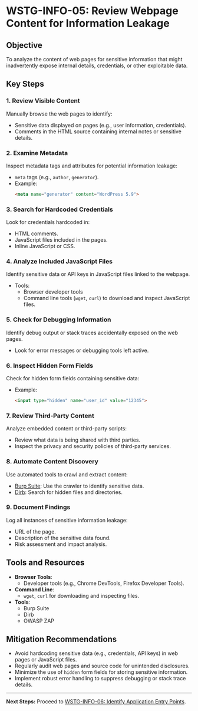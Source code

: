 # WSTG-INFO-05: Review Webpage Content for Information Leakage

## Objective
To analyze the content of web pages for sensitive information that might inadvertently expose internal details, credentials, or other exploitable data.

## Key Steps

### 1. Review Visible Content
Manually browse the web pages to identify:
- Sensitive data displayed on pages (e.g., user information, credentials).
- Comments in the HTML source containing internal notes or sensitive details.

### 2. Examine Metadata
Inspect metadata tags and attributes for potential information leakage:
- `meta` tags (e.g., `author`, `generator`).
- Example:
  ```html
  <meta name="generator" content="WordPress 5.9">
  ```

### 3. Search for Hardcoded Credentials
Look for credentials hardcoded in:
- HTML comments.
- JavaScript files included in the pages.
- Inline JavaScript or CSS.

### 4. Analyze Included JavaScript Files
Identify sensitive data or API keys in JavaScript files linked to the webpage.
- Tools:
  - Browser developer tools
  - Command line tools (`wget`, `curl`) to download and inspect JavaScript files.

### 5. Check for Debugging Information
Identify debug output or stack traces accidentally exposed on the web pages.
- Look for error messages or debugging tools left active.

### 6. Inspect Hidden Form Fields
Check for hidden form fields containing sensitive data:
- Example:
  ```html
  <input type="hidden" name="user_id" value="12345">
  ```

### 7. Review Third-Party Content
Analyze embedded content or third-party scripts:
- Review what data is being shared with third parties.
- Inspect the privacy and security policies of third-party services.

### 8. Automate Content Discovery
Use automated tools to crawl and extract content:
- [Burp Suite](https://portswigger.net/burp): Use the crawler to identify sensitive data.
- [Dirb](https://tools.kali.org/web-applications/dirb): Search for hidden files and directories.

### 9. Document Findings
Log all instances of sensitive information leakage:
- URL of the page.
- Description of the sensitive data found.
- Risk assessment and impact analysis.

## Tools and Resources
- **Browser Tools**:
  - Developer tools (e.g., Chrome DevTools, Firefox Developer Tools).
- **Command Line**:
  - `wget`, `curl` for downloading and inspecting files.
- **Tools**:
  - Burp Suite
  - Dirb
  - OWASP ZAP

## Mitigation Recommendations
- Avoid hardcoding sensitive data (e.g., credentials, API keys) in web pages or JavaScript files.
- Regularly audit web pages and source code for unintended disclosures.
- Minimize the use of `hidden` form fields for storing sensitive information.
- Implement robust error handling to suppress debugging or stack trace details.

---

**Next Steps:**
Proceed to [WSTG-INFO-06: Identify Application Entry Points](./WSTG_INFO_06.md).
